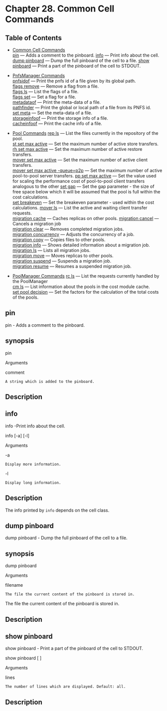 Chapter 28. Common Cell Commands
=================================

Table of Contents
------------------
+ [Common Cell Commands](rf-cc-common.md)    
[pin](rf-cc-common.md#pin) — Adds a comment to the pinboard.
[info](rf-cc-common.md#info) — Print info about the cell.
[dump pinboard](rf-cc-common.md#dump-inboard) — Dump the full pinboard of the cell to a file.
[show pinboard](rf-cc-common.md#show-pinboard) — Print a part of the pinboard of the cell to STDOUT. 

+ [PnfsManager Commands](rf-cc-pnfsm.md)     
[pnfsidof](rf-cc-pnfsm.md)  — Print the pnfs id of a file given by its global path.   
[flags remove](rf-cc-pnfsm.md)  — Remove a flag from a file.   
[flags ls](rf-cc-pnfsm.md)  — List the flags of a file.   
[flags set](rf-cc-pnfsm.md) — Set a flag for a file.   
[metadataof](rf-cc-pnfsm.md)  — Print the meta-data of a file.   
[pathfinder](rf-cc-pnfsm.md)  — Print the global or local path of a file from its PNFS id.    
[set meta](rf-cc-pnfsm.md)  — Set the meta-data of a file.  
[storageinfoof](rf-cc-pnfsm.md)  — Print the storage info of a file.     
[cacheinfoof](rf-cc-pnfsm.md)  — Print the cache info of a file.    

+ [Pool Commands](rf-cc-pool.md)
[rep ls](rf-cc-pool.md#rep-ls) — List the files currently in the repository of the pool.  
[st set max active](rf-cc-pool.md#st-set-max-active) — Set the maximum number of active store transfers. 
[rh set max active](rf-cc-pool.md#rh-set-max-active) — Set the maximum number of active restore transfers.  
[mover set max active](rf-cc-pool.md#mover-set-max-active) — Set the maximum number of active client transfers.   
[mover set max active -queue=p2p](rf-cc-pool.md#mover-set-max-active-queuep2p) — Set the maximum number of active pool-to-pool server transfers.
[pp set max active](rf-cc-pool.md#pp-set-max-active) — Set the value used for scaling the performance cost of pool-to-pool client transfers analogous to the other
[set gap](rf-cc-pool.md#set-gap)    — Set the gap parameter - the size of free space below which it will be assumed that the pool is full within the cost calculations.   
[set breakeven](rf-cc-pool.md#set-breakeven)   — Set the breakeven parameter - used within the cost calculations.
[mover ls](rf-cc-pool.md#mover-ls)    — List the active and waiting client transfer requests.  
[migration cache](rf-cc-pool.md#migration-cache)    — Caches replicas on other pools.
[migration cancel](rf-cc-pool.md#migration-cancel)    — Cancels a migration job   
[migration clear](rf-cc-pool.md#migration-clear)    — Removes completed migration jobs.  
[migration concurrency](rf-cc-pool.md#migration-concurrency)   — Adjusts the concurrency of a job.   
[migration copy](rf-cc-pool.md#migration-copy)    — Copies files to other pools.  
[migration info](rf-cc-pool.md#migration-info)   — Shows detailed information about a migration job.  
[migration ls](rf-cc-pool.md#migration-ls)   — Lists all migration jobs.     
[migration move](rf-cc-pool.md#migration-move)   — Moves replicas to other pools.   
[migration suspend](rf-cc-pool.md#migration-suspend)   — Suspends a migration job.  
[migration resume](rf-cc-pool.md#migration-resume)   — Resumes a suspended migration job.  

+ [PoolManager Commands](rf-cc-pm.md)
[rc ls](rf-cc-pm.md#rc-ls) — List the requests currently handled by the PoolManager  
[cm ls](rf-cc-pm.md#cm-ls) — List information about the pools in the cost module cache.   
[set pool decision](rf-cc-pm.md#set-pool-decision) — Set the factors for the calculation of the total costs of the pools. 


pin
-----

pin - Adds a comment to the pinboard.   

synopsis
---------

pin <comment>

Arguments

comment

    A string which is added to the pinboard. 

Description
-----------

info
-----

info -Print info about the cell.

info [-a] [-l]

Arguments

-a

    Display more information. 
-l

    Display long information. 

Description
-----------

The info printed by `info` depends on the cell class.

dump pinboard
--------------

dump pinboard - Dump the full pinboard of the cell to a file.

synopsis
---------
dump pinboard <filename>

Arguments

filename

    The file the current content of the pinboard is stored in. 
The file the current content of the pinboard is stored in.

Description
-----------

show pinboard
--------------

show pinboard - Print a part of the pinboard of the cell to STDOUT.

show pinboard [ <lines> ]

Arguments

lines

    The number of lines which are displayed. Default: all.

Description
-----------
